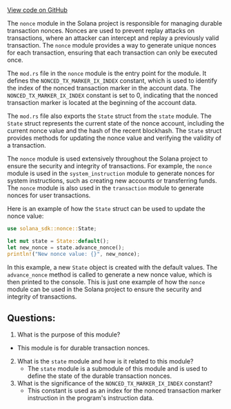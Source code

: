 
[View code on GitHub](https://github.com/solana-labs/solana/blob/master/sdk/program/src/nonce/mod.rs)

The `nonce` module in the Solana project is responsible for managing durable transaction nonces. Nonces are used to prevent replay attacks on transactions, where an attacker can intercept and replay a previously valid transaction. The `nonce` module provides a way to generate unique nonces for each transaction, ensuring that each transaction can only be executed once.

The `mod.rs` file in the `nonce` module is the entry point for the module. It defines the `NONCED_TX_MARKER_IX_INDEX` constant, which is used to identify the index of the nonced transaction marker in the account data. The `NONCED_TX_MARKER_IX_INDEX` constant is set to 0, indicating that the nonced transaction marker is located at the beginning of the account data.

The `mod.rs` file also exports the `State` struct from the `state` module. The `State` struct represents the current state of the nonce account, including the current nonce value and the hash of the recent blockhash. The `State` struct provides methods for updating the nonce value and verifying the validity of a transaction.

The `nonce` module is used extensively throughout the Solana project to ensure the security and integrity of transactions. For example, the `nonce` module is used in the `system_instruction` module to generate nonces for system instructions, such as creating new accounts or transferring funds. The `nonce` module is also used in the `transaction` module to generate nonces for user transactions.

Here is an example of how the `State` struct can be used to update the nonce value:

```rust
use solana_sdk::nonce::State;

let mut state = State::default();
let new_nonce = state.advance_nonce();
println!("New nonce value: {}", new_nonce);
```

In this example, a new `State` object is created with the default values. The `advance_nonce` method is called to generate a new nonce value, which is then printed to the console. This is just one example of how the `nonce` module can be used in the Solana project to ensure the security and integrity of transactions.
## Questions: 
 1. What is the purpose of this module?
   - This module is for durable transaction nonces.
2. What is the `state` module and how is it related to this module?
   - The `state` module is a submodule of this module and is used to define the state of the durable transaction nonces.
3. What is the significance of the `NONCED_TX_MARKER_IX_INDEX` constant?
   - This constant is used as an index for the nonced transaction marker instruction in the program's instruction data.